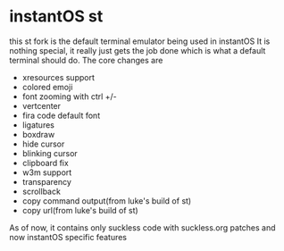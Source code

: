 # instantOS st

this st fork is the default terminal emulator being used in instantOS
It is nothing special, it really just gets the job done which is what a default terminal should do. 
The core changes are
- xresources support
- colored emoji
- font zooming with ctrl +/-
- vertcenter
- fira code default font
- ligatures
- boxdraw
- hide cursor
- blinking cursor
- clipboard fix
- w3m support
- transparency
- scrollback
- copy command output(from luke's build of st)
- copy url(from luke's build of st)

As of now, it contains only suckless code with suckless.org patches and now instantOS specific features
